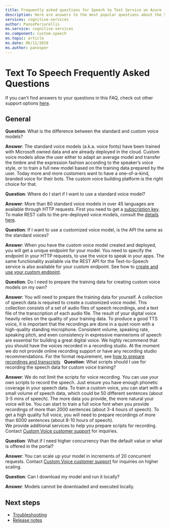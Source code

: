 ```yaml
---
title: Frequently asked questions for Speech to Text Service on Azure
description: Here are answers to the most popular questions about the Speech to Text.
services: cognitive-services
author: PanosPeriorellis
ms.service: cognitive-services
ms.component: custom-speech
ms.topic: article
ms.date: 06/11/2018
ms.author: panosper
---
```


# Text To Speech Frequently Asked Questions

If you can't find answers to your questions in this FAQ, check out other support options [here](support.md).

## General

**Question**: What is the difference between the standard and custom voice models?

**Answer**: The standard voice models (a.k.a. voice fonts) have been trained with Microsoft owned data and are already deployed in the cloud. Custom voice models allow the user either to adapt an average model and transfer the timbre and the expression fashion according to the speaker’s voice style, or to train a full new model based on the training data prepared by the user. Today more and more customers want to have a one-of-a-kind, branded voice for their bots. The custom voice building platform is the right choice for that.

**Question**: Where do I start if I want to use a standard voice model?

**Answer**: More than 80 standard voice models in over 45 languages are available through HTTP requests. First you need to get a [subscription key](https://docs.microsoft.com/en-us/azure/cognitive-services/speech-service/get-started). To make REST calls to the pre-deployed voice models, consult the [details here](https://docs.microsoft.com/en-us/azure/cognitive-services/speech-service/rest-apis#text-to-speech).

**Question**: If I want to use a customized voice model, is the API the same as the standard voices?

**Answer**: When you have the custom voice model created and deployed, you will get a unique endpoint for your model. You need to specify the endpoint in your HTTP requests, to use the voice to speak in your apps. The same functionality available via the REST API for the Text-to-Speech service is also available for your custom endpoint. See how to [create and use your custom endpoint](https://docs.microsoft.com/en-us/azure/cognitive-services/speech-service/how-to-customize-voice-font#create-and-use-a-custom-endpoint).

**Question**: Do I need to prepare the training data for creating custom voice models on my own?

**Answer**: You will need to prepare the training data for yourself. 
A collection of speech data is required to create a customized voice model. This collection consists of a set of audio files of speech recordings, and a text file of the transcription of each audio file. The result of your digital voice heavily relies on the quality of your training data. To produce a good TTS voice, it is important that the recordings are done in a quiet room with a high-quality standing microphone. Consistent volume, speaking rate, speaking pitch, and even consistency in expressive mannerisms of speech are essential for building a great digital voice. We highly recommend that you should have the voices recorded in a recording studio.
At the moment we do not provide online recording support or have any recording studio recommendations. For the format requirement, see [how to prepare recordings and transcripts](https://docs.microsoft.com/en-us/azure/cognitive-services/speech-service/how-to-customize-voice-font#prepare-recordings-and-transcripts)
 
**Question**: What scripts should I use for recording the speech data for custom voice training? 

**Answer**: We do not limit the scripts for voice recording. You can use your own scripts to record the speech. Just ensure you have enough phonetic coverage in your speech data. To train a custom voice, you can start with a small volume of speech data, which could be 50 different sentences (about 3-5 mins of speech). The more data you provide, the more natural your voice will be. You can start to train a full voice font when you provide recordings of more than 2000 sentences (about 3-4 hours of speech). To get a high quality full voice, you will need to prepare recordings of more than 6000 sentences (about 8-10 hours of speech).  
We provide additional services to help you prepare scripts for recording. Contact [Custom Voice customer support](mailto:customvoice@microsoft.com?subject=Inquiries%20about%20scripts%20generation%20for%20Custom%20Voice%20creation) for inquiries.

**Question**: What if I need higher concurrency than the default value or what is offered in the portal?

**Answer**: You can scale up your model in increments of 20 concurrent requests. Contact [Custom Voice customer support](mailto:customvoice@microsoft.com?subject=Inquiries%20about%20scripts%20generation%20for%20Custom%20Voice%20creation) for inquiries on higher scaling.

**Question**: Can I download my model and run it locally?

**Answer**: Models cannot be downloaded and executed locally.

## Next steps

* [Troubleshooting](troubleshooting.md)
* [Release notes](releasenotes.md)
